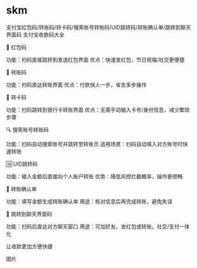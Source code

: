 # skm
支付宝红包码/转账码/转卡码/搜索账号转账码/UID跳转码/转账确认单/跳转到聊天界面码
支付宝收款码大全

🧧 红包码


功能：扫码直接跳转到发送红包界面
优点：快速发红包，节日祝福/社交更便捷


💸 转账码


功能：扫码直达转账界面
优点：付款快人一步，省去多步操作


🏦 转卡码


功能：扫码跳转到银行卡转账界面
优点：无需手动输入卡号/身份信息，减少繁琐步骤


🔍 搜索账号转账码


功能：扫码自动搜索账号并跳转至转账页
适用场景：扫码自动填入对方账号时快速转账


🆔 UID跳转码


功能：输入金额后直接向个人账户转账
优势：降低风控拦截概率，操作更顺畅


📝 转账确认单


功能：填写金额生成转账确认单
用途：核对信息后再完成转账，避免失误


💬 跳转到聊天界面码


功能：扫码后直达对方聊天窗口
用途：可加好友、发红包或转账，社交/支付一体化



让收款更加方便快捷  


图片
